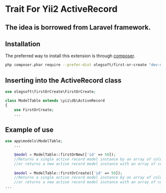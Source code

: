 Trait For Yii2 ActiveRecord
==============================
The idea is borrowed from Laravel framework.
--------------------------------------------

Installation
------------

The preferred way to install this extension is through [composer](http://getcomposer.org/download/).

```bash
php composer.phar require --prefer-dist olegsoft/first-or-create "dev-master"
```


## Inserting into the ActiveRecord class

```php
use olegsoft\firstOrCreate\FirstOrCreate;

class ModelTable extends \yii\db\ActiveRecord
{
    use FirstOrCreate;
    ...
```

## Example of use

```php
use app\models\ModelTable;
    ...

    $model = ModelTable::firstOrNew(['id' => 50]);
    //Returns a single active record model instance by an array of column values
    //or returns a new active record model instance with an array of column values.
    
    $model = ModelTable::firstOrCreate(['id' => 50]);
    //Returns a single active record model instance by an array of column values
    //or returns a new active record model instance with an array of column values and save it.
...
```


